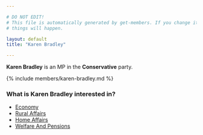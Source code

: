 ```yaml
---

# DO NOT EDIT!
# This file is automatically generated by get-members. If you change it, bad
# things will happen.

layout: default
title: "Karen Bradley"

---
```


**Karen Bradley** is an MP in the **Conservative** party.

{% include members/karen-bradley.md %}

### What is Karen Bradley interested in?


* [Economy](/interests/economy.html)
* [Rural Affairs](/interests/rural-affairs.html)
* [Home Affairs](/interests/home-affairs.html)
* [Welfare And Pensions](/interests/welfare-and-pensions.html)
